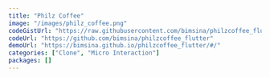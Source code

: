 ```yaml
---
title: "Philz Coffee"
image: "/images/philz_coffee.png"
codeGistUrl: "https://raw.githubusercontent.com/bimsina/philzcoffee_flutter/master/lib/main.dart"
codeUrl: "https://github.com/bimsina/philzcoffee_flutter"
demoUrl: "https://bimsina.github.io/philzcoffee_flutter/#/"
categories: ["Clone", "Micro Interaction"]
packages: []
---
```

